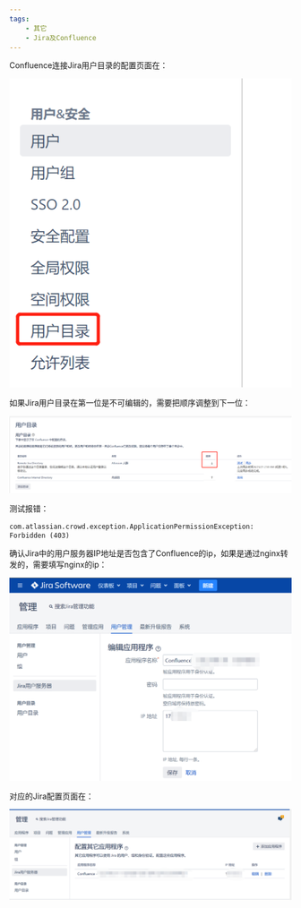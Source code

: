 ```yaml
---
tags:
    - 其它
    - Jira及Confluence
---
```


Confluence连接Jira用户目录的配置页面在：

![image-20210823105540423](/img-post/开发/其它/Jira及Confluence/Confluence连接Jira的问题.assets/image-20210823105540423.png)

如果Jira用户目录在第一位是不可编辑的，需要把顺序调整到下一位：

![image-20210823105613660](/img-post/开发/其它/Jira及Confluence/Confluence连接Jira的问题.assets/image-20210823105613660.png)



测试报错：

```
com.atlassian.crowd.exception.ApplicationPermissionException: Forbidden (403)

```

确认Jira中的用户服务器IP地址是否包含了Confluence的ip，如果是通过nginx转发的，需要填写nginx的ip：

![image-20210823105311893](/img-post/开发/其它/Jira及Confluence/Confluence连接Jira的问题.assets/image-20210823105311893.png)



对应的Jira配置页面在：

![image-20210823105821499](/img-post/开发/其它/Jira及Confluence/Confluence连接Jira的问题.assets/image-20210823105821499.png)
